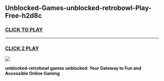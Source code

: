
## Unblocked-Games-unblocked-retrobowl-Play-Free-h2d8c
<h3>
<a href="https://premium76.site?title=unblocked-retrobowl&ref=18A1">CLICK TO PLAY</a></h3>
<hr>

<h3>
<a href="https://premium76.site?title=unblocked-retrobowl&ref=18A1">CLICK 2 PLAY</a>
  
</h3>

<a href="https://premium76.site?title=unblocked-retrobowl&ref=18A1"><img src="https://clearcache.store/games.png"></a>


**unblocked-retrobowl games unblocked: Your Gateway to Fun and Accessible Online Gaming**
